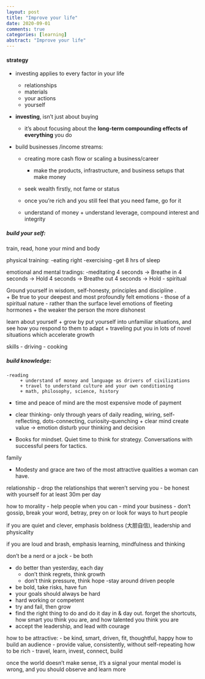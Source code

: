 ```yaml
---
layout: post
title: "Improve your life"
date: 2020-09-01
comments: true
categories: [learning]
abstract: "Improve your life"
---
```



#### strategy  
*  investing applies to every factor in your life
    - relationships
    - materials 
    - your actions 
    - yourself  


*  **investing**, isn’t just about buying 
    - it’s about focusing about the **long-term compounding effects of everything** you do



* build businesses /income streams:
   
    - creating more cash flow or scaling a business/career
         + make the products, infrastructure, and business setups that make money

    - seek wealth firstly, not fame or status
    - once you’re rich and you still feel that you need fame, go for it

    - understand of money 
          + understand leverage, compound interest and integrity
    
##### build your self:

train, read, hone your mind and body

physical training: 
     -eating right
     -exercising
     -get 8 hrs of sleep

emotional and mental tradings:
      -meditating
         4 seconds → Breathe in
         4 seconds → Hold
         4 seconds → Breathe out
         4 seconds → Hold 
     - spiritual 

 Ground yourself in wisdom, self-honesty, principles and discipline .  
        + Be true to your deepest and most profoundly felt emotions - those of a spiritual nature - rather than the surface level emotions of fleeting hormones
        + the weaker the person the more dishonest

 learn about yourself
         + grow by put yourself into unfamiliar situations, and see how you respond to them to adapt
         + traveling put you in lots of novel situations which accelerate growth 


  skills
    - driving
    - cooking
    


    

##### build knowledge:
    -reading 
         + understand of money and language as drivers of civilizations
         + travel to understand culture and your own conditioning
         + math, philosophy, science, history

  - time and peace of mind are the most expensive mode of payment

   - clear thinking- only through years of daily reading, wiring, self-reflecting, dots-connecting, curiosity-quenching
          + clear mind create value -> emotion disturb your thinking and decision

   - Books for mindset.
     Quiet time to think for strategy.
     Conversations with successful peers for tactics.



family
   - Modesty and grace are two of the most attractive qualities a woman can have.


relationship
    - drop the relationships that weren’t serving you
    - be honest with yourself for at least 30m per day


how to morality
    - help people when you can
    - mind your business
    - don’t gossip, break your word, betray, prey on or look for ways to hurt people


if you are quiet and clever, emphasis boldness (大胆自信),  leadership and physicality

if you are loud and brash, emphasis learning, mindfulness and thinking

don’t be a nerd or a jock - be both

  - do better than yesterday, each day 
       + don’t think regrets, think growth
       + don’t think pressure, think hope
  -stay around driven people
- be bold, take risks, have fun
- your goals should always be hard
- hard working or competent
- try and fail, then grow
- find the right thing to do and do it day in & day out.  forget the shortcuts, how smart you think you are, and how talented you think  you are
- accept the leadership, and lead with courage


how to be attractive:
     - be kind, smart, driven, fit, thoughtful, happy
how to build an audience
     - provide value, consistently, without self-repeating
how to be rich
     - travel, learn, invest, connect, build

once the world doesn’t make sense, it’s a signal your mental model is wrong, and you should observe and learn more
